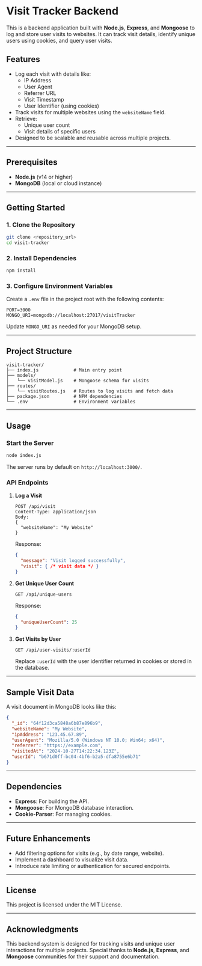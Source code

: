 
# Visit Tracker Backend

This is a backend application built with **Node.js**, **Express**, and **Mongoose** to log and store user visits to websites. It can track visit details, identify unique users using cookies, and query user visits.

## Features
- Log each visit with details like:
  - IP Address
  - User Agent
  - Referrer URL
  - Visit Timestamp
  - User Identifier (using cookies)
- Track visits for multiple websites using the `websiteName` field.
- Retrieve:
  - Unique user count
  - Visit details of specific users
- Designed to be scalable and reusable across multiple projects.

---

## Prerequisites
- **Node.js** (v14 or higher)
- **MongoDB** (local or cloud instance)

---

## Getting Started

### 1. Clone the Repository
```bash
git clone <repository_url>
cd visit-tracker
```

### 2. Install Dependencies
```bash
npm install
```

### 3. Configure Environment Variables
Create a `.env` file in the project root with the following contents:
```
PORT=3000
MONGO_URI=mongodb://localhost:27017/visitTracker
```

Update `MONGO_URI` as needed for your MongoDB setup.

---

## Project Structure
```
visit-tracker/
├── index.js             # Main entry point
├── models/
│   └── visitModel.js    # Mongoose schema for visits
├── routes/
│   └── visitRoutes.js   # Routes to log visits and fetch data
├── package.json         # NPM dependencies
└── .env                 # Environment variables
```

---

## Usage

### Start the Server
```bash
node index.js
```

The server runs by default on `http://localhost:3000/`.

### API Endpoints
1. **Log a Visit**
   ```http
   POST /api/visit
   Content-Type: application/json
   Body:
   {
     "websiteName": "My Website"
   }
   ```
   Response:
   ```json
   {
     "message": "Visit logged successfully",
     "visit": { /* visit data */ }
   }
   ```

2. **Get Unique User Count**
   ```http
   GET /api/unique-users
   ```
   Response:
   ```json
   {
     "uniqueUserCount": 25
   }
   ```

3. **Get Visits by User**
   ```http
   GET /api/user-visits/:userId
   ```
   Replace `:userId` with the user identifier returned in cookies or stored in the database.

---

## Sample Visit Data
A visit document in MongoDB looks like this:
```json
{
  "_id": "64f12d3ca5848a6b87e896b9",
  "websiteName": "My Website",
  "ipAddress": "123.45.67.89",
  "userAgent": "Mozilla/5.0 (Windows NT 10.0; Win64; x64)",
  "referrer": "https://example.com",
  "visitedAt": "2024-10-27T14:22:34.123Z",
  "userId": "b671d0ff-bc04-4bf6-b2a5-dfa8755e6b71"
}
```

---

## Dependencies
- **Express**: For building the API.
- **Mongoose**: For MongoDB database interaction.
- **Cookie-Parser**: For managing cookies.

---

## Future Enhancements
- Add filtering options for visits (e.g., by date range, website).
- Implement a dashboard to visualize visit data.
- Introduce rate limiting or authentication for secured endpoints.

---

## License
This project is licensed under the MIT License.

---

## Acknowledgments
This backend system is designed for tracking visits and unique user interactions for multiple projects. Special thanks to **Node.js**, **Express**, and **Mongoose** communities for their support and documentation.
